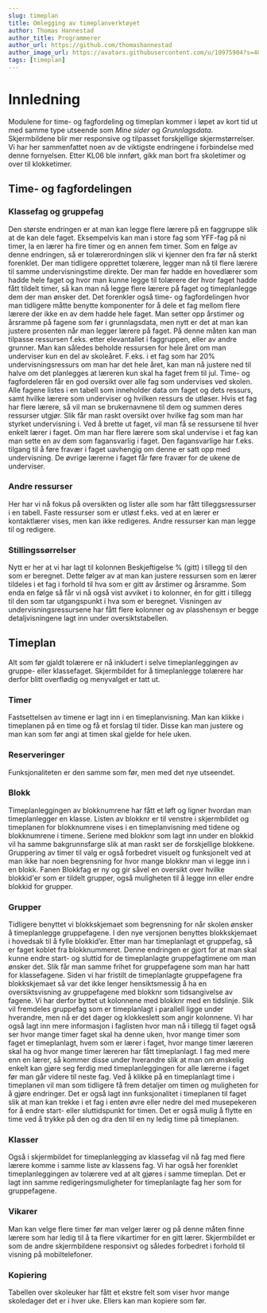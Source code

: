 ```yaml
---
slug: timeplan
title: Omlegging av timeplanverktøyet
author: Thomas Hannestad
author_title: Programmerer
author_url: https://github.com/thomashannestad
author_image_url: https://avatars.githubusercontent.com/u/10975904?s=400&u=3da50813df75e4f3afb48e241aba5457756c51a7&v=4
tags: [timeplan]
---
```



# Innledning
Modulene for time- og fagfordeling og timeplan kommer i løpet av kort tid ut med samme type utseende som _Mine sider_ og _Grunnlagsdata_. Skjermbildene blir mer responsive og tilpasset forskjellige skjermstørrelser. Vi har
her sammenfattet noen av de viktigste endringene i forbindelse med denne fornyelsen. Etter KL06 ble innført, gikk man bort fra skoletimer og over til klokketimer. 

## Time- og fagfordelingen
### Klassefag og gruppefag
Den største endringen er at man kan legge flere lærere på en faggruppe slik at de kan dele faget. Eksempelvis kan man i store fag som YFF-fag på ni timer, la en lærer ha fire timer og en annen fem timer. Som en følge av
denne endringen, så er tolærerordningen slik vi kjenner den fra før nå sterkt forenklet. Der man tidligere opprettet tolærere, legger man nå til flere lærere til samme undervisningstime direkte. Der man før hadde en hovedlærer som hadde hele faget og hvor man kunne legge til tolærere der hvor faget hadde fått tildelt timer, så kan man nå legge flere lærere på faget og timeplanlegge dem der man ønsker det. Det forenkler også time- og fagfordelingen hvor man tidligere måtte benytte komponenter for å dele et fag mellom flere lærere der ikke en av dem hadde hele faget. Man setter opp årstimer og årsramme på fagene som før i grunnlagsdata, men nytt er det at man kan justere prosenten når man legger lærere på faget. På denne måten kan man tilpasse ressursen f.eks. etter elevantallet i faggruppen, eller av andre grunner. Man kan således beholde ressursen for hele året om man underviser kun en del av skoleåret. F.eks. i et fag som har 20% undervisningsressurs om man har det hele året, kan man nå justere ned til halve om det planlegges at læreren kun skal ha faget frem til jul. Time- og fagfordeleren får en god oversikt over alle fag som undervises ved skolen. Alle fagene listes i en tabell som inneholder data om faget og dets ressurs, samt hvilke lærere som underviser og hvilken ressurs de utløser. Hvis et fag har flere lærere, så vil man se brukernavnene til dem og summen deres ressurser utgjør. Slik får man raskt oversikt over hvilke fag som man har styrket undervisning i. Ved å brette ut faget, vil man få se ressursene til hver enkelt lærer i faget. Om man har flere lærere som skal undervise i et fag kan man sette en av dem som fagansvarlig i faget. Den fagansvarlige har f.eks. tilgang til å føre fravær i faget uavhengig om denne er satt opp med undervisning. De øvrige lærerne i faget får føre fravær for de ukene de underviser.

### Andre ressurser
Her har vi nå fokus på oversikten og lister alle som har fått tilleggsressurser i en tabell. Faste ressurser som er utløst f.eks. ved at en lærer er kontaktlærer vises, men kan ikke redigeres. Andre ressurser kan man legge til og redigere. 

### Stillingssørrelser
Nytt er her at vi har lagt til kolonnen Beskjeftigelse % (gitt) i tillegg til den som er beregnet. Dette følger av at man kan justere ressursen som en lærer tildeles i et fag i forhold til hva som er gitt av årstimer og årsramme. Som enda en følge så får vi nå også vist avviket i to kolonner, én for gitt i tillegg til den som tar utgangspunkt i hva som er beregnet. Visningen av undervisningsressursene har fått flere kolonner og av plasshensyn er begge detaljvisningene lagt inn under oversiktstabellen.

## Timeplan
Alt som før gjaldt tolærere er nå inkludert i selve timeplanleggingen av gruppe- eller klassefaget. Skjermbildet for å timeplanlegge tolærere har derfor blitt overflødig og menyvalget er tatt ut.

### Timer
Fastsettelsen av timene er lagt inn i en timeplanvisning. Man kan klikke i timeplanen på en time og få et forslag til tider. Disse kan man justere og man kan som før angi at timen skal gjelde for hele uken.

### Reserveringer
Funksjonaliteten er den samme som før, men med det nye utseendet.

### Blokk
Timeplanleggingen av blokknumrene har fått et løft og ligner hvordan man timeplanlegger en klasse. Listen av blokknr er til venstre i skjermbildet og timeplanen for blokknumrene vises i en timeplanvisning med tidene og blokknumrene i timene. Seriene med blokknr som lagt inn under en blokkid vil ha samme bakgrunnsfarge slik at man raskt ser de forskjellige blokkene. Gruppering av timer til valg er også forbedret visuelt og funksjonelt ved
at man ikke har noen begrensning for hvor mange blokknr man vi legge inn i en blokk. Fanen Blokkfag er ny og gir såvel en oversikt over hvilke blokkid'er som er tildelt grupper, også muligheten til å legge inn eller endre blokkid for grupper.

### Grupper
Tidligere benyttet vi blokkskjemaet som begrensning for når skolen ønsker å timeplanlegge gruppefagene. I den nye versjonen benyttes blokkskjemaet i hovedsak til å fylle blokkid’er. Etter man har timeplanlagt et gruppefag,
så er faget koblet fra blokknummeret. Denne endringen er gjort for at man skal kunne endre start- og sluttid for de timeplanlagte gruppefagtimene om man ønsker det. Slik får man samme frihet for gruppefagene som man har
hatt for klassefagene. Siden vi har fristilt de timeplanlagte gruppefagene fra blokkskjemaet så var det ikke lenger hensiktsmessig å ha en oversiktsvisning av gruppefagene med blokknr som tidsangivelse av fagene. Vi har derfor byttet ut kolonnene med blokknr med en tidslinje. Slik vil fremdeles gruppefag som er timeplanlagt i parallell ligge under hverandre, men nå er det dager og klokkeslett som angir kolonnene. Vi har også lagt inn mere informasjon i faglisten hvor man nå i tillegg til faget også ser hvor mange timer faget skal ha denne uken, hvor mange timer som faget er timeplanlagt, hvem som er lærer i faget, hvor mange timer læreren skal ha og hvor mange timer læreren har fått timeplanlagt. I fag med mere enn en lærer, så kommer disse under hverandre slik at man om ønskelig enkelt kan gjøre seg ferdig med timeplanleggingen for alle lærerne i faget før man går videre til neste fag. Ved å klikke på en timeplanlagt time i timeplanen vil man som tidligere få frem detaljer om timen og muligheten for å gjøre endringer. Det er også lagt inn funksjonalitet i timeplanen til faget slik at man kan trekke i et fag i enten øvre eller nedre del med musepekeren for å endre start- eller sluttidspunkt for timen. Det er også mulig å flytte en time ved å trykke på den og dra den til en ny ledig time på timeplanen.

### Klasser
Også i skjermbildet for timeplanlegging av klassefag vil nå fag med flere lærere komme i samme liste av klassens fag. Vi har også her forenklet timeplanleggingen av tolærere ved at alt gjøres i samme timeplan. Det er lagt
inn samme redigeringsmuligheter for timeplanlagte fag her som for gruppefagene.

### Vikarer
Man kan velge flere timer før man velger lærer og på denne måten finne lærere som har ledig til å ta flere vikartimer for en gitt lærer. Skjermbildet er som de andre skjermbildene responsivt og således forbedret i forhold til visning på mobiltelefoner.

### Kopiering
Tabellen over skoleuker har fått et ekstre felt som viser hvor mange skoledager det er i hver uke. Ellers kan man kopiere som før.